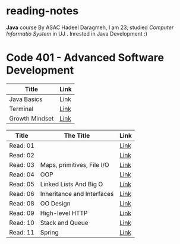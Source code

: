 # reading-notes
**Java** course By ASAC 
Hadeel Daragmeh, I am 23, studied *Computer Informatio System* in UJ .
Inrested in Java Development :) 

# Code 401 - Advanced Software Development

| Title  | Link |
| ------ | -----|
| Java Basics | Link |
| Terminal | [Link](Terminal.md) |
|Growth Mindset|[Link](Growth_Mindset.md)|




| Title    |                                 The Title                                            |  Link                                  |
| ---------|--------------------------------------------------------------------------------------|----------------------------------------|
| Read: 01 |                                                                                      |[Link]()|
| Read: 02 |                                                                                      |[Link]()|
| Read: 03 |                        Maps, primitives, File I/O                                    |[Link](Read03.md)
| Read: 04 |                                    OOP                                               |[Link](Read04.md)|
| Read: 05 |                         Linked Lists And Big O                                       |[Link](Class05/README.md)|  
|Read: 06  |                  Inheritance and Interfaces                                          |[Link](Class06/README.md)|
|Read: 08  |                              OO Design                                               |[Link](Class08/README.md)|
|Read: 09  |                    High-level HTTP                                                   |[Link](Class09/README.md)|
|Read: 10  |                    Stack  and Queue                                                  |[Link](Class10/README.md)|
|Read: 11  |                    Spring                                                            |[Link](Class11/README.md)|
